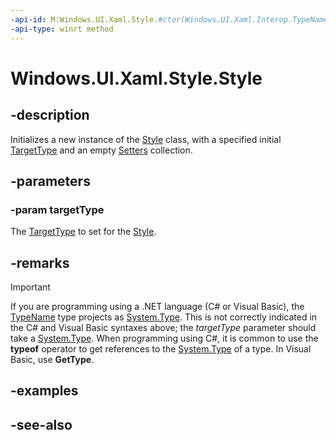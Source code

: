 ```yaml
---
-api-id: M:Windows.UI.Xaml.Style.#ctor(Windows.UI.Xaml.Interop.TypeName)
-api-type: winrt method
---
```


<!-- Method syntax
public Style(Windows.UI.Xaml.Interop.TypeName targetType)
-->

# Windows.UI.Xaml.Style.Style

## -description
Initializes a new instance of the [Style](style.md) class, with a specified initial [TargetType](style_targettype.md) and an empty [Setters](style_setters.md) collection.


## -parameters
### -param targetType
The [TargetType](style_targettype.md) to set for the [Style](style.md).

## -remarks
> [!IMPORTANT]
> 

If you are programming using a .NET language (C# or Visual Basic), the [TypeName](../windows.ui.xaml.interop/typename.md) type projects as [System.Type](/dotnet/api/system.type?view=dotnet-uwp-10.0&preserve-view=true). This is not correctly indicated in the C# and Visual Basic syntaxes above; the *targetType* parameter should take a [System.Type](/dotnet/api/system.type?view=dotnet-uwp-10.0&preserve-view=true). When programming using C#, it is common to use the **typeof** operator to get references to the [System.Type](/dotnet/api/system.type?view=dotnet-uwp-10.0&preserve-view=true) of a type. In Visual Basic, use **GetType**.

## -examples

## -see-also
